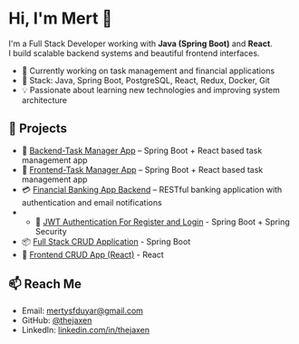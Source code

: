# Hi, I'm Mert 👋

I'm a Full Stack Developer working with **Java (Spring Boot)** and **React**.  
I build scalable backend systems and beautiful frontend interfaces.


- 💼 Currently working on task management and financial applications
- 🔧 Stack: Java, Spring Boot, PostgreSQL, React, Redux, Docker, Git
- 💡 Passionate about learning new technologies and improving system architecture


## 🚀 Projects
- 🧾 [Backend-Task Manager App](https://github.com/thejaxen/task-manager) – Spring Boot + React based task management app
- 🧾 [Frontend-Task Manager App](https://github.com/thejaxen/Full-Stack-Task-Management-Frontend) – Spring Boot + React based task management app
- 💳 [Financial Banking App Backend](https://github.com/thejaxen/Financial-Application) – RESTful banking application with authentication and email notifications
- - 🔐 [JWT Authentication For Register and Login](https://github.com/thejaxen/JWT-) - Spring Boot + Spring Security
- 📦 [Full Stack CRUD Application](https://github.com/thejaxen/React-Spring-Full-Stack-CRUD-Application) - Spring Boot
- 🎨 [Frontend CRUD App (React)](https://github.com/thejaxen/React-Spring-Full-Stack-Crud-Application-Frontend) - React


## 📫 Reach Me
- Email: mertysfduyar@gmail.com
- GitHub: [@thejaxen](https://github.com/thejaxen)
- LinkedIn: [linkedin.com/in/thejaxen](https://linkedin.com/in/thejaxen)

